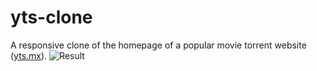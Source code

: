 # yts-clone
A responsive clone of the homepage of a popular movie torrent website ([yts.mx](https://yts.mx)).
![Result](https://res.cloudinary.com/dt9ntq5vr/image/upload/v1592877650/yts-clone/preview_rmg4fd.jpg)